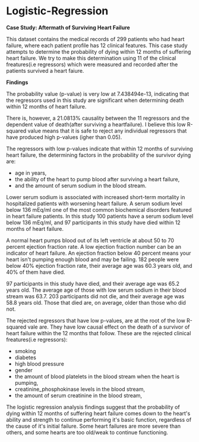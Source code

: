 # Logistic-Regression

**Case Study: Aftermath of Surviving Heart Failure**

This dataset contains the medical records of 299 patients who had 
heart failure, where each patient profile has 12 clinical features.
This case study attempts to determine the probability of dying 
within 12 months of suffering heart failure. We try to make this 
determination using 11 of the clinical freatures(i.e regressors) which 
were measured and recorded after the patients survived a heart faiure. 

**Findings**

The probability value (p-value) is very low at 7.438494e-13, indicating that the regressors 
used in this study are significant when determining death within 12 months of heart failure.

There is, however, a 21.0813% causality between the 11 regressors and the dependent value of
death(after surviving a heartfailure). I believe this low R-squared value means that it is 
safe to reject any individual regressors that have produced high p-values (igher than 0.05).

The regressors with low p-values indicate that within 12 months of surviving heart failure,
the determining factors in the probability of the survivor dying are: 
  - age in years, 
  - the ability of the heart to pump blood after surviving a heart failure, 
  - and the amount of serum sodium in the blood stream.
  
  
 Lower serum sodium is associated with increased short-term mortality in hospitalized patients 
 with worsening heart failure. A serum sodium level below 136 mEq/ml one of the most common biochemical 
 disorders featured in heart failure patients. In this study 100 patients have a serum sodium level 
 below 136 mEq/ml, and 97 participants in this study have died within 12 months of heart failure.
 
 A normal heart pumps blood out of its left ventricle at about 50 to 70 percent ejection fraction rate. A low 
 ejection fraction number can be an indicator of heart failure. An ejection fraction below 40 percent 
 means your heart isn't pumping enough blood and may be failing. 182 people were below 40% ejection fraction 
 rate, their average age was 60.3 years old, and 40% of them have died.
 
 97 participants in this study have died, and their average age was 65.2 years old. The average age of those 
 with low serum sodium in their blood stream was 63.7. 203 participants did not 
 die, and their average age was 58.8 years old. Those that died are, on average, older than those who did not.
 
 
 The rejected regressors that have low p-values, are at the root of the low R-squared vale are. 
 They have low causal effect on the death of a survivor of heart failure within the 12 months 
 that follow. These are the rejected clinical freatures(i.e regressors):
  - smoking
  - diabetes
  - high blood pressure
  - gender
  - the amount of blood platelets in the blood stream when the heart is pumping,
  - creatinine_phosphokinase levels in the blood stream,
  - the amount of serum creatinine in the blood stream,
  
  The logistic regression analysis findings suggest that the probability of dying 
within 12 months of suffering heart failure comes down to the heart's ability and strength to continue 
performing it's basic function, regardless of the cause of it's initial failure. Some heart failures 
are more severe than others, and some hearts are too old/weak to continue functioning.
